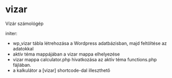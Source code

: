 # vizar
Vízár számológép

initer:

- wp_vizar tábla létrehozása a Wordpress adatbázisban, majd feltöltése az adatokkal
- aktív téma mappájában a vizar mappa elhelyezése
- vizar mappa calculator.php hivatkozása az aktív téma functions.php fájlában.
- a kalkulátor a [vizar] shortcode-dal illeszthető
